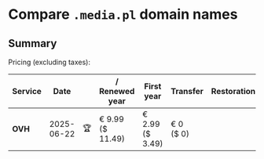 # Compare `.media.pl` domain names

## Summary

Pricing (excluding taxes):

| Service | Date |  | / Renewed year | First year | Transfer | Restoration |
|--|--|--|--|--|--|--|
| **OVH** | 2025-06-22 | 🏆 | € 9.99<br>($ 11.49) | € 2.99<br>($ 3.49) | € 0<br>($ 0) |  |
